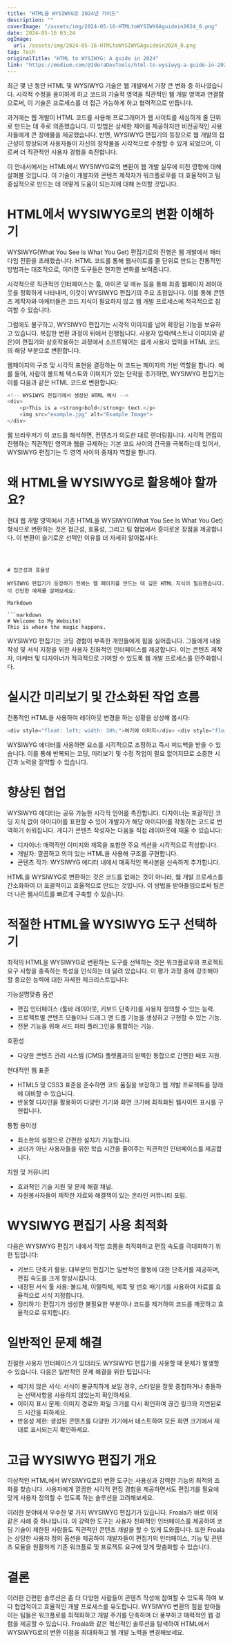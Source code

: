```yaml
---
title: "HTML을 WYSIWYG로 2024년 가이드"
description: ""
coverImage: "/assets/img/2024-05-16-HTMLtoWYSIWYGAguidein2024_0.png"
date: 2024-05-16 03:24
ogImage: 
  url: /assets/img/2024-05-16-HTMLtoWYSIWYGAguidein2024_0.png
tag: Tech
originalTitle: "HTML to WYSIWYG: A guide in 2024"
link: "https://medium.com/@IderaDevTools/html-to-wysiwyg-a-guide-in-2024-461f329ac354"
---
```



최근 몇 년 동안 HTML 및 WYSIWYG 기술은 웹 개발에서 가장 큰 변화 중 하나였습니다. 시각적 수정을 용이하게 하고 코드의 기술적 영역을 직관적인 웹 개발 영역과 연결함으로써, 이 기술은 프로세스를 더 접근 가능하게 하고 협력적으로 만듭니다.

과거에는 웹 개발이 HTML 코드를 사용해 프로그래머가 웹 사이트를 세심하게 줄 단위로 만드는 데 주로 의존했습니다. 이 방법은 상세한 제어를 제공하지만 비전공적인 사용자들에게 큰 장애물을 제공했습니다. 반면, WYSIWYG 편집기의 등장으로 웹 개발의 접근성이 향상되어 사용자들이 자신의 창작물을 시각적으로 수정할 수 있게 되었으며, 이로써 더 직관적인 사용자 경험을 촉진합니다.

이 안내서에서는 HTML에서 WYSIWYG로의 변환이 웹 개발 실무에 미친 영향에 대해 살펴볼 것입니다. 이 기술이 개발자와 콘텐츠 제작자가 워크플로우를 더 효율적이고 팀 중심적으로 만드는 데 어떻게 도움이 되는지에 대해 논의할 것입니다.

# HTML에서 WYSIWYG로의 변환 이해하기



WYSIWYG(What You See Is What You Get) 편집기로의 진행은 웹 개발에서 패러다임 전환을 초래했습니다. HTML 코드를 통해 웹사이트를 줄 단위로 만드는 전통적인 방법과는 대조적으로, 이러한 도구들은 현저한 변화를 보여줍니다.

시각적으로 직관적인 인터페이스는 툴, 아이콘 및 메뉴 등을 통해 최종 웹페이지 레이아웃을 정확하게 나타내며, 이것이 WYSIWYG 편집기의 주요 초점입니다. 이를 통해 콘텐츠 제작자와 마케터들은 코드 지식이 필요하지 않고 웹 개발 프로세스에 적극적으로 참여할 수 있습니다.

그럼에도 불구하고, WYSIWYG 편집기는 시각적 이미지를 넘어 확장된 기능을 보유하고 있습니다. 복잡한 변환 과정이 뒤에서 진행됩니다. 사용자 입력(텍스트나 이미지와 같은)이 편집기와 상호작용하는 과정에서 소프트웨어는 쉽게 사용자 입력을 HTML 코드의 해당 부분으로 변환합니다.

웹페이지의 구조 및 시각적 표현을 결정하는 이 코드는 페이지의 기반 역할을 합니다. 예를 들어, 사람이 볼드체 텍스트와 이미지가 있는 단락을 추가하면, WYSIWYG 편집기는 이를 다음과 같은 HTML 코드로 변환합니다:



```js
<!-- WYSIWYG 편집기에서 생성된 HTML 예시 -->
<div>
    <p>This is a <strong>bold</strong> text.</p>
    <img src="example.jpg" alt="Example Image">
</div>
```

웹 브라우저가 이 코드를 해석하면, 컨텐츠가 의도한 대로 렌더링됩니다. 시각적 편집의 진행하는 직관적인 영역과 웹을 규제하는 기본 코드 사이의 간극을 극복하는데 있어서, WYSIWYG 편집기는 두 영역 사이의 중재자 역할을 합니다.

# 왜 HTML을 WYSIWYG로 활용해야 할까요?

현대 웹 개발 영역에서 기존 HTML을 WYSIWYG(What You See Is What You Get) 형식으로 변환하는 것은 접근성, 효율성, 그리고 팀 협업에서 흥미로운 장점을 제공합니다. 이 변환이 슬기로운 선택인 이유를 더 자세히 알아봅시다:
```



# 접근성과 효율성

WYSIWYG 편집기가 등장하기 전에는 웹 페이지를 만드는 데 깊은 HTML 지식이 필요했습니다. 이 간단한 예제를 살펴보세요:

Markdown

```markdown
# Welcome to My Website!
This is where the magic happens.
```



WYSIWYG 편집기는 코딩 경험이 부족한 개인들에게 힘을 실어줍니다. 그들에게 내용 작성 및 서식 지정을 위한 사용자 친화적인 인터페이스를 제공합니다. 이는 콘텐츠 제작자, 마케터 및 디자이너가 적극적으로 기여할 수 있도록 웹 개발 프로세스를 민주화합니다.

# 실시간 미리보기 및 간소화된 작업 흐름

전통적인 HTML을 사용하여 레이아웃 변경을 하는 상황을 상상해 봅시다:

```js
<div style="float: left; width: 30%;">여기에 이미지</div> <div style="float: right; width: 70%;">본문 내용</div>
```



WYSIWYG 에디터를 사용하면 요소를 시각적으로 조정하고 즉시 피드백을 받을 수 있습니다. 이를 통해 반복되는 코딩, 미리보기 및 수정 작업이 필요 없어지므로 소중한 시간과 노력을 절약할 수 있습니다.

# 향상된 협업

WYSIWYG 에디터는 공유 가능한 시각적 언어를 촉진합니다. 디자이너는 포괄적인 코딩 지식 없이 아이디어를 표현할 수 있어 개발자가 해당 아이디어를 작동하는 코드로 번역하기 쉬워집니다. 게다가 콘텐츠 작성자는 다음을 직접 레이아웃에 채울 수 있습니다:

- 디자이너: 매력적인 이미지와 제목을 포함한 주요 섹션을 시각적으로 작성합니다.
- 개발자: 깔끔하고 의미 있는 HTML을 사용해 구조를 구현합니다.
- 콘텐츠 작가: WYSIWYG 에디터 내에서 매혹적인 복사본을 신속하게 추가합니다.



HTML을 WYSIWYG로 변환하는 것은 코드를 없애는 것이 아니라, 웹 개발 프로세스를 간소화하여 더 포괄적이고 효율적으로 만드는 것입니다. 이 방법을 받아들임으로써 팀은 더 나은 웹사이트를 빠르게 구축할 수 있습니다.

# 적절한 HTML을 WYSIWYG 도구 선택하기

최적의 HTML을 WYSIWYG로 변환하는 도구를 선택하는 것은 워크플로우와 프로젝트 요구 사항을 충족하는 특성을 인식하는 데 달려 있습니다. 이 평가 과정 중에 강조해야 할 중요한 능력에 대한 자세한 체크리스트입니다:

기능설명맞춤 옵션



- 편집 인터페이스 (툴바 레이아웃, 키보드 단축키)를 사용자 정의할 수 있는 능력.
- 프로젝트별 콘텐츠 모듈이나 드래그 앤 드롭 기능을 생성하고 구현할 수 있는 기능.
- 전문 기능을 위해 서드 파티 플러그인을 통합하는 기능.

호환성

- 다양한 콘텐츠 관리 시스템 (CMS) 플랫폼과의 완벽한 통합으로 간편한 배포 지원.

현대적인 웹 표준



- HTML5 및 CSS3 표준을 준수하면 코드 품질을 보장하고 웹 개발 프로젝트를 장래에 대비할 수 있습니다.
- 반응형 디자인을 활용하여 다양한 기기와 화면 크기에 최적화된 웹사이트 표시를 구현합니다.

통합 용이성

- 최소한의 설정으로 간편한 설치가 가능합니다.
- 코더가 아닌 사용자들을 위한 학습 시간을 줄여주는 직관적인 인터페이스를 제공합니다.

지원 및 커뮤니티



- 효과적인 기술 지원 및 문제 해결 채널.
- 자원봉사자들이 제작한 자료와 해결책이 있는 온라인 커뮤니티 포럼.

# WYSIWYG 편집기 사용 최적화

다음은 WYSIWYG 편집기 내에서 작업 흐름을 최적화하고 편집 속도를 극대화하기 위한 팁입니다:

- 키보드 단축키 활용: 대부분의 편집기는 일반적인 활동에 대한 단축키를 제공하며, 편집 속도를 크게 향상시킵니다.
- 내장된 서식 툴 사용: 볼드체, 이탤릭체, 제목 및 번호 매기기를 사용하여 자료를 효율적으로 서식 지정합니다.
- 정리하기: 편집기가 생성한 불필요한 부분이나 코드를 제거하여 코드를 깨끗하고 효율적으로 유지합니다.



# 일반적인 문제 해결

친절한 사용자 인터페이스가 있더라도 WYSIWYG 편집기를 사용할 때 문제가 발생할 수 있습니다. 다음은 일반적인 문제 해결을 위한 팁입니다:

- 예기치 않은 서식: 서식이 불규칙하게 보일 경우, 스타일을 잘못 중첩하거나 충돌하는 선택사항을 사용하지 않았는지 확인하세요.
- 이미지 표시 문제: 이미지 경로와 파일 크기를 다시 확인하여 끊긴 링크와 지연된로드 시간을 피하세요.
- 반응성 제한: 생성된 콘텐츠를 다양한 기기에서 테스트하여 모든 화면 크기에서 제대로 표시되는지 확인하세요.

# 고급 WYSIWYG 편집기 개요



이상적인 HTML에서 WYSIWYG로의 변환 도구는 사용성과 강력한 기능의 최적의 조화를 찾습니다. 사용자에게 깔끔한 시각적 편집 경험을 제공하면서도 편집기를 필요에 맞게 사용자 정의할 수 있도록 하는 솔루션을 고려해보세요.

이러한 분야에서 우수한 몇 가지 WYSIWYG 편집기가 있습니다. Froala가 바로 이와 같은 사례 중 하나입니다. 이 강력한 도구는 사용자 친화적인 인터페이스를 제공하여 코딩 기술이 제한된 사람들도 직관적인 콘텐츠 개발을 할 수 있게 도와줍니다. 또한 Froala는 상당한 사용자 정의 옵션을 제공하여 개발자들이 편집기의 인터페이스, 기능 및 콘텐츠 모듈을 원활하게 기존 워크플로 및 프로젝트 요구에 맞게 맞춤화할 수 있습니다.

# 결론

이러한 간편한 솔루션은 좀 더 다양한 사람들이 콘텐츠 작성에 참여할 수 있도록 하여 보다 협업적이고 효율적인 개발 프로세스를 유도합니다. WYSIWYG 변환의 힘을 받아들이는 팀들은 워크플로를 최적화하고 개발 주기를 단축하며 더 풍부하고 매력적인 웹 경험을 제공할 수 있습니다. Froala와 같은 혁신적인 솔루션을 탐색하여 HTML에서 WYSIWYG로의 변환 이점을 최대화하고 웹 개발 노력을 변경해보세요.
